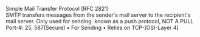 
Simple Mail Transfer Protocol (RFC 2821)
<br>
SMTP transfers messages from the sender's mail server to the recipient's mail server. Only used for sending. known as a push protocol, NOT A PULL
Port-#:  25, 587(Secure)  • For Sending  • Relies on TCP-[OSI-Layer 4]
